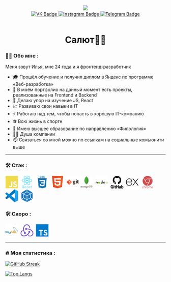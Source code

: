 
<div id="header" align="center">
  <img src="https://media.giphy.com/media/v1.Y2lkPTc5MGI3NjExOHRtMjFzNXhmYjZnZHE4ajl2dXl2OXp2ZWcwZHV2amdkNzA1MGFkdiZlcD12MV9pbnRlcm5hbF9naWZfYnlfaWQmY3Q9Zw/bGgsc5mWoryfgKBx1u/giphy.gif" width="250"/>
  <div id="badges">
  <a href="https://vk.com/iamsaenko">
    <img src="https://img.shields.io/badge/VKontakte-grey?style=for-the-badge&logo=vk&logoColor=silver" alt="VK Badge"/>
  </a>
  <a href="https://www.instagram.com/saenko7">
    <img src="https://img.shields.io/badge/instagram-grey?style=for-the-badge&logo=instagram&logoColor=silver" alt="Instagram Badge"/>
  </a>
  <a href="https://t.me/saenko7">
    <img src="https://img.shields.io/badge/Telegram-grey?style=for-the-badge&logo=Telegram&logoColor=silver" alt="Telegram Badge"/>
  </a>
</div>
  <img src="https://komarev.com/ghpvc/?username=IlyaSaenko&style=flat-square&background-color=black&color=blue" alt=""/>
   <h1>Салют👋🏽</h1>
</div>

### :man_technologist: Обо мне :

Меня зовут Илья, мне 24 года и я фронтенд-разработчик

- 🎓 Прошёл обучение и получил диплом в Яндекс по программе «Веб-разработка»
- 👀 В моём портфолио на данный момент есть проекты, реализованные на Frontend и Backend
- 😤 Делаю упор на изучение JS, React
- 📈 Развиваю свои навыки в IT
- ⚡ Работаю над тем, чтобы попасть в хорошую IT-компанию
- ⚽ Всю жизнь в спорте
- 📖 Имею высшее образование по направлению «Филология»
- 🤙🏽 Душа компании
- 📫 Связаться со мной можно по ссылкам на социальные комьюнити выше

---

### :hammer_and_wrench: Стэк :
<div>
  <img src="https://github.com/devicons/devicon/blob/master/icons/javascript/javascript-plain.svg" title="JavaScript" alt="JS" width="40" height="40"/>&nbsp;
  <img src="https://github.com/devicons/devicon/blob/master/icons/react/react-original-wordmark.svg" title="React" alt="React" width="40" height="40"/>&nbsp;
    <img src="https://github.com/devicons/devicon/blob/master/icons/css3/css3-plain-wordmark.svg"  title="CSS3" alt="CSS" width="40" height="40"/>&nbsp;
  <img src="https://github.com/devicons/devicon/blob/master/icons/html5/html5-original.svg" title="HTML5" alt="HTML" width="40" height="40"/>&nbsp;
  <img src="https://github.com/devicons/devicon/blob/master/icons/git/git-original-wordmark.svg" title="Git" **alt="Git" width="40" height="40"/>
  <img src="https://github.com/devicons/devicon/blob/master/icons/mongodb/mongodb-original-wordmark.svg" title="Spring" alt="Spring" width="40" height="40"/>&nbsp;
  <img src="https://github.com/devicons/devicon/blob/master/icons/nodejs/nodejs-original-wordmark.svg" title="NodeJS" alt="NodeJS" width="40" height="40"/>&nbsp;
  <img src="https://github.com/devicons/devicon/blob/master/icons/github/github-original-wordmark.svg" title="Flutter" alt="Flutter" width="40" height="40"/>&nbsp;
  <img src="https://github.com/devicons/devicon/blob/master/icons/express/express-original.svg" title="Redux" alt="Redux " width="40" height="40"/>&nbsp;
  <img src="https://github.com/devicons/devicon/blob/master/icons/chrome/chrome-plain-wordmark.svg" title="JavaScript" alt="JavaScript" width="40" height="40"/>&nbsp;
  <img src="https://github.com/devicons/devicon/blob/master/icons/vscode/vscode-original.svg" title="Firebase" alt="Firebase" width="40" height="40"/>&nbsp; 
  <img src="https://github.com/devicons/devicon/blob/master/icons/webpack/webpack-plain.svg" title="Gatsby"  alt="Gatsby" width="40" height="40"/>&nbsp;
</div>

### :hammer_and_wrench: Скоро :
<div>
  <img src="https://github.com/devicons/devicon/blob/master/icons/mysql/mysql-original-wordmark.svg" title="MySQL"  alt="MySQL" width="40" height="40"/>&nbsp;
    <img src="https://github.com/devicons/devicon/blob/master/icons/redux/redux-original.svg" title="AWS" alt="AWS" width="40" height="40"/>&nbsp;
    <img src="https://github.com/devicons/devicon/blob/master/icons/typescript/typescript-original.svg" title="Gatsby"  alt="Gatsby" width="40" height="40"/>&nbsp;
</div>

---

### :fire: Моя статистика :
[![GitHub Streak](http://github-readme-streak-stats.herokuapp.com?user=IlyaSaenko&theme=highcontrast&border_radius=7&locale=ru&date_format=j%20M%5B%20Y%5D)](https://git.io/streak-stats)

[![Top Langs](https://github-readme-stats.vercel.app/api/top-langs/?username=IlyaSaenko&layout=compact&theme=vision-friendly-dark)](https://github.com/anuraghazra/github-readme-stats)
